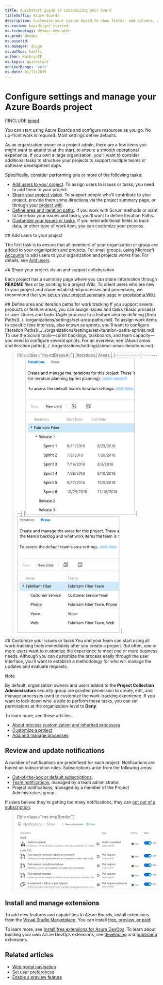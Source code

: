 ```yaml
---
title: Quickstart guide to customizing your board
titleSuffix: Azure Boards 
description: Customize your issues board to show fields, add columns, and change card color
ms.custom: boards-get-started
ms.technology: devops-new-user 
ms.prod: devops
ms.assetid: 
ms.manager: douge
ms.author: kaelli
author: KathrynEE
ms.topic: quickstart
monikerRange: 'vsts'
ms.date: 01/11/2019
---
```



# Configure settings and manage your Azure Boards project

[!INCLUDE [temp](../_shared/version-vsts-only.md)]

You can start using Azure Boards and configure resources as you go. No up-front work is required. Most settings define defaults.

As an organization owner or a project admin, there are a few items you might want to attend to at the start, to ensure a smooth operational experience. If you own a large organization, you'll want to consider additional tasks to structure your projects to support multiple teams or software development apps.

Specifically, consider performing one or more of the following tasks: 
- [Add users to your project](#add-users). To assign users to issues or tasks, you need to add them to your project. 
- [Share your project vision](#share-vision). To support people who'll contribute to your project, provide them some directions via the project summary page, or through your [project wiki](../../project/wiki/index.md). 
- [Define area and iteration paths](#areas-iterations). If you work with Scrum methods or want to time-box your issues and tasks, you'll want to define Iteration Paths.
- [Customize your issues or tasks](#customize). If you need additional fields to track data, or other type of work item, you can customize your process.  

<a id="add-users" />
## Add users to your project 

The first task is to ensure that all members of your organization or group are added to your organization and projects. For small groups, using [Microsoft Accounts](https://account.microsoft.com/account) to add users to your organization and projects works fine. For details, see [Add users](../../organizations/accounts/add-organization-users.md).

<a id="share-vision" />
## Share your project vision and support collaboration 

Each project has a summary page where you can share information through **README** files or by pointing to a project Wiki. To orient users who are new to your project and share established processes and procedures, we recommend that you [set up your project summary page](../../project/wiki/project-vision-status.md) or [provision a Wiki](../../project/wiki/wiki-create-repo.md). 

<a id="areas-iterations" />
## Define area and iteration paths for work tracking
If you support several products or feature areas, you can assign issues and tasks (Basic process) or user stories and tasks (Agile process) to a feature area by defining [Area Paths](../../organizations/settings/set-area-paths.md). To assign work items to specific time intervals, also known as sprints, you'll want to configure [Iteration Paths](../../organizations/settings/set-iteration-paths-sprints.md). To use the Scrum tools&mdash;sprint backlogs, taskboards, and team capacity&mdash;you need to configure several sprints. For an overview, see [About areas and iteration paths](../../organizations/settings/about-areas-iterations.md).  


> [!div class="mx-tdBreakAll"] 
> |Iterations| Areas |
> |-------------|----------| 
> |![Default iterations, Basic process](../../organizations/settings/_img/areas/areas-iterations-iterations-intro-ts-2016.png) | ![A set of sample area paths](../../organizations/settings/_img/areas/areas-iterations-areas-intro-ts-2016.png)  | 

<a id="customize" />
## Customize your issues or tasks     
You and your team can start using all work-tracking tools immediately after you create a project. But often, one or more users want to customize the experience to meet one or more business needs. Although you can customize the process easily through the user interface, you'll want to establish a methodology for who will manage the updates and evaluate requests. 

> [!NOTE]   
> By default, organization owners and users added to the **Project Collection Administrators** security group are granted permission to create, edit, and manage processes used to customize the work-tracking experience. If you want to lock down who is able to perform these tasks, you can set permissions at the organization-level to **Deny**.  

To learn more, see these articles:  
- [About process customization and inherited processes](../../organizations/settings/work/inheritance-process-model.md)  
- [Customize a project](../../organizations/settings/work/customize-process.md)  
- [Add and manage processes](../../organizations/settings/work/manage-process.md)  

## Review and update notifications

A number of notifications are predefined for each project. Notifications are based on subscription rules. Subscriptions arise from the following areas:

- [Out-of-the-box or default subscriptions](../../notifications/oob-built-in-notifications.md).
- [Team notifications](../../notifications/howto-manage-team-notifications.md), managed by a team administrator.
- Project notifications, managed by a member of the Project Administrators group.

If users believe they're getting too many notifications, they can [opt out of a subscription](../../notifications/howto-manage-personal-notifications.md). 

> [!div class="mx-imgBorder"]  
> ![Personal notifications](../../user-guide/_img/services/personal-notifications.png) 

## Install and manage extensions 

To add new features and capabilities to Azure Boards, install extensions from the [Visual Studio Marketplace](https://marketplace.visualstudio.com/azuredevops). You can install [free, preview, or paid](../../marketplace/faq-extensions.md#difference) 

To learn more, see [Install free extensions for Azure DevOps](../../marketplace/install-extension.md). To learn about building your own Azure DevOps extensions, see [developing](http://aka.ms/vsoextensions) and [publishing](http://aka.ms/vsmarketplace-publish) extensions.


## Related articles

- [Web portal navigation](../../project/navigation/index.md)  
- [Set user preferences](../../organizations/settings/set-your-preferences.md)  
- [Enable a preview feature](../../project/navigation/preview-features.md)   
 

<!---

## Enable or remove services from the user interface

To simplify the web portal user interface, you can disable select services. If you use a project only to log bugs, then you can remove all services except for **Boards**. 

This example shows that **Test Plans** has been disabled:

> [!div class="mx-imgBorder"]  
> ![Disable a service](../../user-guide/_img/services/set-service-visibility.png)   

--> 

